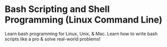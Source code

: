 # Bash Scripting and Shell Programming (Linux Command Line)
 Learn bash programming for Linux, Unix, & Mac. Learn how to write bash scripts like a pro & solve real-world problems!
